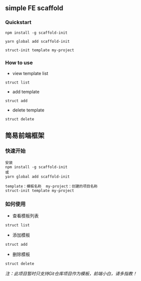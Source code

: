 ## simple FE scaffold

### Quickstart

```
npm install -g scaffold-init

yarn global add scaffold-init

struct-init template my-project
```

### How to use

* view template list

```
struct list
```

* add template

```
struct add
```

* delete template

```
struct delete
```





## 简易前端框架

### 快速开始
```
安装
npm install -g scaffold-init
或
yarn global add scaffold-init

template：模板名称  my-project：创建的项目名称
struct-init template my-project
```

### 如何使用

* 查看模板列表

```
struct list
```

* 添加模板

```
struct add
```

* 删除模板

```
struct delete
```

*注：此项目暂时只支持Git仓库项目作为模板，前端小白，请多指教！*
